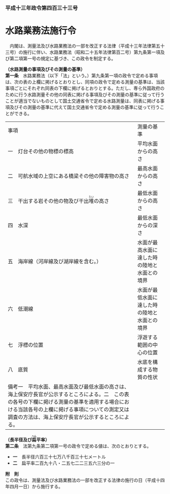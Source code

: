 ### 平成十三年政令第四百三十三号  
# 水路業務法施行令  
　内閣は、測量法及び水路業務法の一部を改正する法律（平成十三年法律第五十三号）の施行に伴い、水路業務法（昭和二十五年法律第百二号）第九条第一項及び第二項第一号の規定に基づき、この政令を制定する。  
  
**（水路測量の事項及びその測量の基準）**  
**第一条**　水路業務法（以下「法」という。）第九条第一項の政令で定める事項は、次の表の上欄に掲げるとおりとし、同項の政令で定める測量の基準は、当該事項ごとにそれぞれ同表の下欄に掲げるとおりとする。ただし、専ら外国政府のために行う水路測量その他の同表に掲げる事項及びその測量の基準に従って行うことが適当でないものとして国土交通省令で定める水路測量は、同表に掲げる事項及びその測量の基準に代えて国土交通省令で定める測量の基準に従って行うことができる。  

|||  
| --- | --- |  
|事項|測量の基準|  
|一　灯台その他の物標の標高|平均水面からの高さ|  
|二　可航水域の上空にある橋梁その他の障害物の高さ|最高水面からの高さ|  
|三　干出する岩その他の物及び干出<ruby>堆<rt>たい</rt></ruby>の高さ|最低水面からの高さ|  
|四　水深|最低水面からの深さ|  
|五　海岸線（河岸線及び湖岸線を含む。）|水面が最高水面に達した時の陸地と水面との境界|  
|六　低潮線|水面が最低水面に達した時の陸地と水面との境界|  
|七　浮標の位置|浮遊する範囲の中心の位置|  
|八　底質|水底を構成する物質の性状|  
|備考一　平均水面、最高水面及び最低水面の高さは、海上保安庁長官が公示するところによる。二　この表の各号の下欄に掲げる測量の基準を適用する場合における当該各号の上欄に掲げる事項についての測定又は調査の方法は、海上保安庁長官が公示するところによる。|  
  
  
**（長半径及び<ruby>扁<rt>へん</rt></ruby>平率）**  
**第二条**　法第九条第二項第一号の政令で定める値は、次のとおりとする。  
* **一**　長半径六百三十七万八千百三十七メートル  
* **二**　扁平率二百九十八・二五七二二三五六三分の一  
  
**附　則**  
この政令は、測量法及び水路業務法の一部を改正する法律の施行の日（平成十四年四月一日）から施行する。  
  

